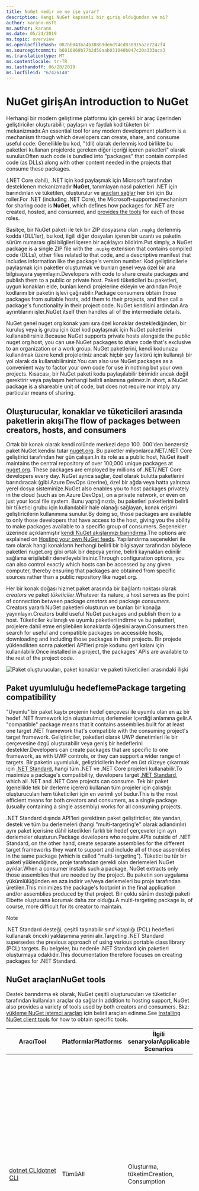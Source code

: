 ```yaml
---
title: NuGet nedir ve ne işe yarar?
description: Hangi NuGet kapsamlı bir giriş olduğundan ve mi?
author: karann-msft
ms.author: karann
ms.date: 05/24/2019
ms.topic: overview
ms.openlocfilehash: 087bb043ba4b388b9de6d94cd838915a2e7247f4
ms.sourcegitcommit: b6810860b77b2d50aab031040b047c20a333aca3
ms.translationtype: MT
ms.contentlocale: tr-TR
ms.lasthandoff: 06/28/2019
ms.locfileid: "67426140"
---
```

# <a name="an-introduction-to-nuget"></a><span data-ttu-id="6ce89-103">NuGet giriş</span><span class="sxs-lookup"><span data-stu-id="6ce89-103">An introduction to NuGet</span></span>

<span data-ttu-id="6ce89-104">Herhangi bir modern geliştirme platformu için gerekli bir araç üzerinden geliştiriciler oluşturabilir, paylaşın ve faydalı kod tüketen bir mekanizmadır.</span><span class="sxs-lookup"><span data-stu-id="6ce89-104">An essential tool for any modern development platform is a mechanism through which developers can create, share, and consume useful code.</span></span> <span data-ttu-id="6ce89-105">Genellikle bu kod, "(dll) olarak derlenmiş kod birlikte bu paketleri kullanan projelerde gereken diğer içeriği içeren paketleri" olarak sunulur.</span><span class="sxs-lookup"><span data-stu-id="6ce89-105">Often such code is bundled into "packages" that contain compiled code (as DLLs) along with other content needed in the projects that consume these packages.</span></span>

<span data-ttu-id="6ce89-106">(.NET Core dahil), .NET için kod paylaşmak için Microsoft tarafından desteklenen mekanizmadır **NuGet**, tanımlayan nasıl paketleri .NET için barındırılan ve tüketilen, oluşturulur ve [araçları sağlar](install-nuget-client-tools.md) her biri için Bu roller.</span><span class="sxs-lookup"><span data-stu-id="6ce89-106">For .NET (including .NET Core), the Microsoft-supported mechanism for sharing code is **NuGet**, which defines how packages for .NET are created, hosted, and consumed, and [provides the tools](install-nuget-client-tools.md) for each of those roles.</span></span>

<span data-ttu-id="6ce89-107">Basitçe, bir NuGet paketi ile tek bir ZIP dosyasına olan `.nupkg` derlenmiş kodda (DLL'ler), bu kod, ilgili diğer dosyaları içeren bir uzantı ve paketin sürüm numarası gibi bilgileri içeren bir açıklayıcı bildirim.</span><span class="sxs-lookup"><span data-stu-id="6ce89-107">Put simply, a NuGet package is a single ZIP file with the `.nupkg` extension that contains compiled code (DLLs), other files related to that code, and a descriptive manifest that includes information like the package's version number.</span></span> <span data-ttu-id="6ce89-108">Kod geliştiricilerle paylaşmak için paketler oluşturmak ve bunları genel veya özel bir ana bilgisayara yayımlayın.</span><span class="sxs-lookup"><span data-stu-id="6ce89-108">Developers with code to share create packages and publish them to a public or private host.</span></span> <span data-ttu-id="6ce89-109">Paketi tüketicileri bu paketleri, uygun konakları elde, bunları kendi projelerine ekleyin ve ardından Proje kodlarını bir paketin işlevi çağırabilir.</span><span class="sxs-lookup"><span data-stu-id="6ce89-109">Package consumers obtain those packages from suitable hosts, add them to their projects, and then call a package's functionality in their project code.</span></span> <span data-ttu-id="6ce89-110">NuGet kendisini ardından Ara ayrıntılarını işler.</span><span class="sxs-lookup"><span data-stu-id="6ce89-110">NuGet itself then handles all of the intermediate details.</span></span>

<span data-ttu-id="6ce89-111">NuGet genel nuget.org konak yanı sıra özel konaklar desteklediğinden, bir kuruluş veya iş grubu için özel kod paylaşmak için NuGet paketlerini kullanabilirsiniz.</span><span class="sxs-lookup"><span data-stu-id="6ce89-111">Because NuGet supports private hosts alongside the public nuget.org host, you can use NuGet packages to share code that's exclusive to an organization or a work group.</span></span> <span data-ttu-id="6ce89-112">NuGet paketlerini, kendi kodunuzu kullanılmak üzere kendi projeleriniz ancak hiçbir şey faktörü için kullanışlı bir yol olarak da kullanabilirsiniz.</span><span class="sxs-lookup"><span data-stu-id="6ce89-112">You can also use NuGet packages as a convenient way to factor your own code for use in nothing but your own projects.</span></span> <span data-ttu-id="6ce89-113">Kısacası, bir NuGet paketi kodu paylaşılabilir birimidir ancak değil gerektirir veya paylaşım herhangi belirli anlamına gelmez.</span><span class="sxs-lookup"><span data-stu-id="6ce89-113">In short, a NuGet package is a shareable unit of code, but does not require nor imply any particular means of sharing.</span></span>

## <a name="the-flow-of-packages-between-creators-hosts-and-consumers"></a><span data-ttu-id="6ce89-114">Oluşturucular, konaklar ve tüketicileri arasında paketlerin akışı</span><span class="sxs-lookup"><span data-stu-id="6ce89-114">The flow of packages between creators, hosts, and consumers</span></span>

<span data-ttu-id="6ce89-115">Ortak bir konak olarak kendi rolünde merkezi depo 100. 000'den benzersiz paket NuGet kendisi tutar [nuget.org](https://www.nuget.org). Bu paketler milyonlarca.NET/.NET Core geliştirici tarafından her gün çalışan.</span><span class="sxs-lookup"><span data-stu-id="6ce89-115">In its role as a public host, NuGet itself maintains the central repository of over 100,000 unique packages at [nuget.org](https://www.nuget.org). These packages are employed by millions of .NET/.NET Core developers every day.</span></span> <span data-ttu-id="6ce89-116">NuGet ayrıca sağlar, özel olarak bulutta paketlerini barındıracak (gibi Azure DevOps üzerine), özel bir ağda veya hatta yalnızca yerel dosya sisteminize.</span><span class="sxs-lookup"><span data-stu-id="6ce89-116">NuGet also enables you to host packages privately in the cloud (such as on Azure DevOps), on a private network, or even on just your local file system.</span></span> <span data-ttu-id="6ce89-117">Bunu yaptığınızda, bu paketleri paketlerini belirli bir tüketici grubu için kullanılabilir hale olanağı sağlayan, konak erişimi geliştiricilerin kullanımına sunulur.</span><span class="sxs-lookup"><span data-stu-id="6ce89-117">By doing so, those packages are available to only those developers that have access to the host, giving you the ability to make packages available to a specific group of consumers.</span></span> <span data-ttu-id="6ce89-118">Seçenekler üzerinde açıklanmıştır [kendi NuGet akışlarınızı barındırma](hosting-packages/overview.md).</span><span class="sxs-lookup"><span data-stu-id="6ce89-118">The options are explained on [Hosting your own NuGet feeds](hosting-packages/overview.md).</span></span> <span data-ttu-id="6ce89-119">Yapılandırma seçenekleri ile tam olarak hangi konakların herhangi belirli bir bilgisayar tarafından böylece paketleri nuget.org gibi ortak bir depoya yerine, belirli kaynakları edinilir sağlama erişilebilir denetleyebilirsiniz.</span><span class="sxs-lookup"><span data-stu-id="6ce89-119">Through configuration options, you can also control exactly which hosts can be accessed by any given computer, thereby ensuring that packages are obtained from specific sources rather than a public repository like nuget.org.</span></span>

<span data-ttu-id="6ce89-120">Her bir konak doğası hizmet paket arasında bir bağlantı noktası olarak *creators* ve paket *tüketiciler*.</span><span class="sxs-lookup"><span data-stu-id="6ce89-120">Whatever its nature, a host serves as the point of connection between package *creators* and package *consumers*.</span></span> <span data-ttu-id="6ce89-121">Creators yararlı NuGet paketleri oluşturun ve bunları bir konağa yayımlayın.</span><span class="sxs-lookup"><span data-stu-id="6ce89-121">Creators build useful NuGet packages and publish them to a host.</span></span> <span data-ttu-id="6ce89-122">Tüketiciler kullanışlı ve uyumlu paketleri indirme ve bu paketleri, projelere dahil etme erişilebilen konaklarda öğesini arayın.</span><span class="sxs-lookup"><span data-stu-id="6ce89-122">Consumers then search for useful and compatible packages on accessible hosts, downloading and including those packages in their projects.</span></span> <span data-ttu-id="6ce89-123">Bir projede yüklendikten sonra paketleri API'leri proje kodunu geri kalanı için kullanılabilir.</span><span class="sxs-lookup"><span data-stu-id="6ce89-123">Once installed in a project, the packages' APIs are available to the rest of the project code.</span></span>

![Paket oluşturucuları, paket konaklar ve paketi tüketicileri arasındaki ilişki](media/nuget-roles.png)

## <a name="package-targeting-compatibility"></a><span data-ttu-id="6ce89-125">Paket uyumluluğu hedefleme</span><span class="sxs-lookup"><span data-stu-id="6ce89-125">Package targeting compatibility</span></span>

<span data-ttu-id="6ce89-126">"Uyumlu" bir paket kaybı projenin hedef çerçevesi ile uyumlu olan en az bir hedef .NET framework için oluşturulmuş derlemeler içerdiği anlamına gelir.</span><span class="sxs-lookup"><span data-stu-id="6ce89-126">A "compatible" package means that it contains assemblies built for at least one target .NET framework that's compatible with the consuming project's target framework.</span></span> <span data-ttu-id="6ce89-127">Geliştiriciler, paketleri olarak UWP denetimleri ile bir çerçevesine özgü oluşturabilir veya geniş bir hedeflerini destekler.</span><span class="sxs-lookup"><span data-stu-id="6ce89-127">Developers can create packages that are specific to one framework, as with UWP controls, or they can support a wider range of targets.</span></span> <span data-ttu-id="6ce89-128">Bir paketin uyumluluk, geliştiricilerin hedef en üst düzeye çıkarmak için [.NET Standard](/dotnet/standard/net-standard), hangi tüm .NET ve .NET Core projeleri kullanabilir.</span><span class="sxs-lookup"><span data-stu-id="6ce89-128">To maximize a package's compatibility, developers target [.NET Standard](/dotnet/standard/net-standard), which all .NET and .NET Core projects can consume.</span></span> <span data-ttu-id="6ce89-129">Tek bir paket (genellikle tek bir derleme içeren) kullanan tüm projeler için çalıştığı oluşturucuları hem tüketicileri için en verimli yol budur.</span><span class="sxs-lookup"><span data-stu-id="6ce89-129">This is the most efficient means for both creators and consumers, as a single package (usually containing a single assembly) works for all consuming projects.</span></span>

<span data-ttu-id="6ce89-130">.NET Standard dışında API'leri gerektiren paket geliştiriciler, öte yandan, destek ve tüm bu derlemeleri (hangi "multi-targeting'e" olarak adlandırılır) aynı paket içerisine dâhil istedikleri farklı bir hedef çerçeveler için ayrı derlemeler oluşturun.</span><span class="sxs-lookup"><span data-stu-id="6ce89-130">Package developers who require APIs outside of .NET Standard, on the other hand, create separate assemblies for the different target frameworks they want to support and include all of those assemblies in the same package (which is called "multi-targeting").</span></span> <span data-ttu-id="6ce89-131">Tüketici bu tür bir paketi yüklendiğinde, proje tarafından gerekli olan derlemeleri NuGet ayıklar.</span><span class="sxs-lookup"><span data-stu-id="6ce89-131">When a consumer installs such a package, NuGet extracts only those assemblies that are needed by the project.</span></span> <span data-ttu-id="6ce89-132">Bu paketin son uygulama yükümlülüğünden en aza indirir ve/veya derlemeleri bu proje tarafından üretilen.</span><span class="sxs-lookup"><span data-stu-id="6ce89-132">This minimizes the package's footprint in the final application and/or assemblies produced by that project.</span></span> <span data-ttu-id="6ce89-133">Bir çoklu sürüm desteği paketi Elbette oluşturana korumak daha zor olduğu.</span><span class="sxs-lookup"><span data-stu-id="6ce89-133">A multi-targeting package is, of course, more difficult for its creator to maintain.</span></span>

> [!Note]
> <span data-ttu-id="6ce89-134">.NET Standard desteği, çeşitli taşınabilir sınıf kitaplığı (PCL) hedefleri kullanarak önceki yaklaşımına yerini alır.</span><span class="sxs-lookup"><span data-stu-id="6ce89-134">Targeting .NET Standard supersedes the previous approach of using various portable class library (PCL) targets.</span></span> <span data-ttu-id="6ce89-135">Bu belgeler, bu nedenle .NET Standard için paketleri oluşturmaya odaklıdır.</span><span class="sxs-lookup"><span data-stu-id="6ce89-135">This documentation therefore focuses on creating packages for .NET Standard.</span></span>

## <a name="nuget-tools"></a><span data-ttu-id="6ce89-136">NuGet araçları</span><span class="sxs-lookup"><span data-stu-id="6ce89-136">NuGet tools</span></span>

<span data-ttu-id="6ce89-137">Destek barındırma ek olarak, NuGet çeşitli oluşturucuları ve tüketiciler tarafından kullanılan araçlar da sağlar.</span><span class="sxs-lookup"><span data-stu-id="6ce89-137">In addition to hosting support, NuGet also provides a variety of tools used by both creators and consumers.</span></span> <span data-ttu-id="6ce89-138">Bkz: [yükleme NuGet istemci araçları](install-nuget-client-tools.md) için belirli araçları edinme.</span><span class="sxs-lookup"><span data-stu-id="6ce89-138">See [Installing NuGet client tools](install-nuget-client-tools.md) for how to obtain specific tools.</span></span>

| <span data-ttu-id="6ce89-139">Aracı</span><span class="sxs-lookup"><span data-stu-id="6ce89-139">Tool</span></span> | <span data-ttu-id="6ce89-140">Platformlar</span><span class="sxs-lookup"><span data-stu-id="6ce89-140">Platforms</span></span> | <span data-ttu-id="6ce89-141">İlgili senaryolar</span><span class="sxs-lookup"><span data-stu-id="6ce89-141">Applicable Scenarios</span></span> | <span data-ttu-id="6ce89-142">Açıklama</span><span class="sxs-lookup"><span data-stu-id="6ce89-142">Description</span></span> |
| --- | --- | --- | --- |
| [<span data-ttu-id="6ce89-143">dotnet CLI</span><span class="sxs-lookup"><span data-stu-id="6ce89-143">dotnet CLI</span></span>](consume-packages/install-use-packages-dotnet-cli.md) | <span data-ttu-id="6ce89-144">Tümü</span><span class="sxs-lookup"><span data-stu-id="6ce89-144">All</span></span> | <span data-ttu-id="6ce89-145">Oluşturma, tüketim</span><span class="sxs-lookup"><span data-stu-id="6ce89-145">Creation, Consumption</span></span> | <span data-ttu-id="6ce89-146">CLI araç ve SDK stili için .NET Core ve .NET standart kitaplıkları, .NET Framework'ü hedefleyen projeleri (bkz [SDK özniteliği](/dotnet/core/tools/csproj#additions)).</span><span class="sxs-lookup"><span data-stu-id="6ce89-146">CLI tool for .NET Core and .NET Standard libraries, and for SDK-style projects that target .NET Framework (see [SDK attribute](/dotnet/core/tools/csproj#additions)).</span></span> <span data-ttu-id="6ce89-147">Belirli NuGet CLI, .NET Core araç zincirinizi içinde doğrudan özellikleri sağlar.</span><span class="sxs-lookup"><span data-stu-id="6ce89-147">Provides certain NuGet CLI capabilities directly within the .NET Core tool chain.</span></span> <span data-ttu-id="6ce89-148">NuGet CLI olduğu gibi dotnet CLI Visual Studio projeleri ile etkileşime girmez.</span><span class="sxs-lookup"><span data-stu-id="6ce89-148">As with the NuGet CLI, the dotnet CLI does not interact with Visual Studio projects.</span></span> |
| [<span data-ttu-id="6ce89-149">nuget.exe CLI</span><span class="sxs-lookup"><span data-stu-id="6ce89-149">nuget.exe CLI</span></span>](consume-packages/install-use-packages-nuget-cli.md) | <span data-ttu-id="6ce89-150">Tümü</span><span class="sxs-lookup"><span data-stu-id="6ce89-150">All</span></span> | <span data-ttu-id="6ce89-151">Oluşturma, tüketim</span><span class="sxs-lookup"><span data-stu-id="6ce89-151">Creation, Consumption</span></span> | <span data-ttu-id="6ce89-152">.NET Framework kitaplıkları ve .NET standart kitaplıkları hedef SDK stili projeleri için CLI aracı.</span><span class="sxs-lookup"><span data-stu-id="6ce89-152">CLI tool for .NET Framework libraries and non-SDK-style projects that target .NET Standard libraries.</span></span> <span data-ttu-id="6ce89-153">Özellikle bazı Tüketiciler, yalnızca uygulama paketini creators uygulama bazı komutlarla tüm NuGet yetenekleri sağlar ve diğerleri hem de uygulama.</span><span class="sxs-lookup"><span data-stu-id="6ce89-153">Provides all NuGet capabilities, with some commands applying specifically to package creators, some applying only to consumers, and others applying to both.</span></span> <span data-ttu-id="6ce89-154">Oluşturucuları kullanma gibi paket `nuget pack` çeşitli derlemeler ve ilişkili dosyaları bir paket oluşturun, tüketicilerin kullanım paket için komutu `nuget install` kullanan bir proje klasörü ve herkesin paketlerini içerecek şekilde `nuget config` NuGet yapılandırmayı ayarlamak için değişkenler.</span><span class="sxs-lookup"><span data-stu-id="6ce89-154">For example, package creators use the `nuget pack` command to create a package from various assemblies and related files, package consumers use `nuget install` to include packages in a project folder, and everyone uses `nuget config` to set NuGet configuration variables.</span></span> <span data-ttu-id="6ce89-155">Bir platformdan aracı olarak NuGet CLI'yı Visual Studio projeleri ile etkileşime girmez.</span><span class="sxs-lookup"><span data-stu-id="6ce89-155">As a platform-agnostic tool, the NuGet CLI does not interact with Visual Studio projects.</span></span> |
| [<span data-ttu-id="6ce89-156">Paket Yöneticisi Konsolu</span><span class="sxs-lookup"><span data-stu-id="6ce89-156">Package Manager Console</span></span>](tools/package-manager-console.md) | <span data-ttu-id="6ce89-157">Windows üzerinde Visual Studio</span><span class="sxs-lookup"><span data-stu-id="6ce89-157">Visual Studio on Windows</span></span> | <span data-ttu-id="6ce89-158">Tüketim</span><span class="sxs-lookup"><span data-stu-id="6ce89-158">Consumption</span></span> | <span data-ttu-id="6ce89-159">Sağlar [PowerShell komutlarını](tools/Powershell-Reference.md) yükleme ve Visual Studio projelerinde paketleri yönetme.</span><span class="sxs-lookup"><span data-stu-id="6ce89-159">Provides [PowerShell commands](tools/Powershell-Reference.md) for installing and managing packages in Visual Studio projects.</span></span> |
| [<span data-ttu-id="6ce89-160">Paket Yöneticisi UI</span><span class="sxs-lookup"><span data-stu-id="6ce89-160">Package Manager UI</span></span>](tools/package-manager-ui.md) | <span data-ttu-id="6ce89-161">Windows üzerinde Visual Studio</span><span class="sxs-lookup"><span data-stu-id="6ce89-161">Visual Studio on Windows</span></span> | <span data-ttu-id="6ce89-162">Tüketim</span><span class="sxs-lookup"><span data-stu-id="6ce89-162">Consumption</span></span> | <span data-ttu-id="6ce89-163">Yükleme ve Visual Studio projelerinde paketler yönetmeye yönelik kullanımı kolay bir kullanıcı Arabirimi sağlar.</span><span class="sxs-lookup"><span data-stu-id="6ce89-163">Provides an easy-to-use UI for installing and managing packages in Visual Studio projects.</span></span> |
| [<span data-ttu-id="6ce89-164">NuGet UI'ı yönetme</span><span class="sxs-lookup"><span data-stu-id="6ce89-164">Manage NuGet UI</span></span>](/visualstudio/mac/nuget-walkthrough) | <span data-ttu-id="6ce89-165">Mac için Visual Studio</span><span class="sxs-lookup"><span data-stu-id="6ce89-165">Visual Studio for Mac</span></span> | <span data-ttu-id="6ce89-166">Tüketim</span><span class="sxs-lookup"><span data-stu-id="6ce89-166">Consumption</span></span> | <span data-ttu-id="6ce89-167">Yükleme ve Mac proje Visual Studio'da paketlerini yönetmek için kullanımı kolay bir kullanıcı Arabirimi sağlar.</span><span class="sxs-lookup"><span data-stu-id="6ce89-167">Provide an easy-to-use UI for installing and managing packages in Visual Studio for Mac projects.</span></span> |
| [<span data-ttu-id="6ce89-168">MSBuild</span><span class="sxs-lookup"><span data-stu-id="6ce89-168">MSBuild</span></span>](reference/msbuild-targets.md) | <span data-ttu-id="6ce89-169">Windows</span><span class="sxs-lookup"><span data-stu-id="6ce89-169">Windows</span></span> | <span data-ttu-id="6ce89-170">Oluşturma, tüketim</span><span class="sxs-lookup"><span data-stu-id="6ce89-170">Creation, Consumption</span></span> | <span data-ttu-id="6ce89-171">MSBuild araç zinciri üzerinden doğrudan projesinde kullanılan paketleri geri yükle ve paketleri oluşturma olanağı sağlar.</span><span class="sxs-lookup"><span data-stu-id="6ce89-171">Provides the ability to create packages and restore packages used in a project directly through the MSBuild tool chain.</span></span> |

<span data-ttu-id="6ce89-172">Gördüğünüz gibi birlikte çalıştığınız NuGet araçları, oluşturma, kullanma veya paketler ve üzerinde çalıştığınız platforma yayımlama üzerinde büyük ölçüde bağlıdır.</span><span class="sxs-lookup"><span data-stu-id="6ce89-172">As you can see, the NuGet tools you work with depend greatly on whether you're creating, consuming, or publishing packages, and the platform on which you're working.</span></span> <span data-ttu-id="6ce89-173">Diğer NuGet paketlerinde var olan işlevselliği üzerine oluşturdukça paket creators genellikle ayrıca tüketicileri olur.</span><span class="sxs-lookup"><span data-stu-id="6ce89-173">Package creators are typically also consumers, as they build on top of functionality that exists in other NuGet packages.</span></span> <span data-ttu-id="6ce89-174">Ve bu paketleri, sırayla hala bazılarında bağlı olabilir.</span><span class="sxs-lookup"><span data-stu-id="6ce89-174">And those packages, of course, may in turn depend on still others.</span></span>

<span data-ttu-id="6ce89-175">Daha fazla bilgi için başlayan [paket oluşturma iş akışı](create-packages/Overview-and-Workflow.md) ve [paket tüketim iş akışı](consume-packages/Overview-and-Workflow.md) makaleler.</span><span class="sxs-lookup"><span data-stu-id="6ce89-175">For more information, start with the [Package creation workflow](create-packages/Overview-and-Workflow.md) and [Package consumption workflow](consume-packages/Overview-and-Workflow.md) articles.</span></span>

## <a name="managing-dependencies"></a><span data-ttu-id="6ce89-176">Bağımlılık Yönetimi</span><span class="sxs-lookup"><span data-stu-id="6ce89-176">Managing dependencies</span></span>

<span data-ttu-id="6ce89-177">Başkalarının çalışmalarını kolayca oluşturma imkanı bir paket yönetim sistemi en güçlü özelliklerinden biridir.</span><span class="sxs-lookup"><span data-stu-id="6ce89-177">The ability to easily build on the work of others is one of most powerful features of a package management system.</span></span> <span data-ttu-id="6ce89-178">Buna göre NuGet yaptığı çoğunu, bağımlılık ağacı ya da bir proje adına "Grafik" yönetiyor.</span><span class="sxs-lookup"><span data-stu-id="6ce89-178">Accordingly, much of what NuGet does is managing that dependency tree or "graph" on behalf of a project.</span></span> <span data-ttu-id="6ce89-179">Kısaca, size yalnızca kendiniz doğrudan bir projede kullanıyorsanız bu paketleri ile ilgili.</span><span class="sxs-lookup"><span data-stu-id="6ce89-179">Simply said, you need only concern yourself with those packages that you're directly using in a project.</span></span> <span data-ttu-id="6ce89-180">Bu paketleri birini (bu sırayla hala diğerleri kullanabilir) diğer paketleri kullanma, NuGet bu tüm alt düzey bağımlılıklarını üstlenir.</span><span class="sxs-lookup"><span data-stu-id="6ce89-180">If any of those packages themselves consume other packages (which can, in turn, consume still others), NuGet takes care of all those down-level dependencies.</span></span>

<span data-ttu-id="6ce89-181">Aşağıdaki görüntüde, sırayla birkaç diğer bağlı beş paketleri bağımlı bir proje gösterilmektedir.</span><span class="sxs-lookup"><span data-stu-id="6ce89-181">The following image shows a project that depends on five packages, which in turn depend on a number of others.</span></span>

![Bir .NET projesi için bir örnek NuGet bağımlılık grafiği](media/dependency-graph.png)

<span data-ttu-id="6ce89-183">Bazı paketler, birden çok kez bağımlılık grafiğinde görüntülendiğine dikkat edin.</span><span class="sxs-lookup"><span data-stu-id="6ce89-183">Notice that some packages appear multiple times in the dependency graph.</span></span> <span data-ttu-id="6ce89-184">Örneğin, üç farklı tüketicilerinin Paket B vardır ve her tüketici, paketin (gösterilmemiştir) için farklı bir sürüm de belirtebilir.</span><span class="sxs-lookup"><span data-stu-id="6ce89-184">For example, there are three different consumers of package B, and each consumer might also specify a different version for that package (not shown).</span></span> <span data-ttu-id="6ce89-185">Bu, özellikle yaygın olarak kullanılan paketler için ortak bir yinelenme zamanıdır.</span><span class="sxs-lookup"><span data-stu-id="6ce89-185">This is a common occurrence, especially for widely-used packages.</span></span> <span data-ttu-id="6ce89-186">NuGet Paket B hangi sürümünün tüm tüketicilere tam olarak karşılayan belirlemek için tüm zorlu işler Neyse yapar.</span><span class="sxs-lookup"><span data-stu-id="6ce89-186">NuGet fortunately does all the hard work to determine exactly which version of package B satisfies all consumers.</span></span> <span data-ttu-id="6ce89-187">NuGet sonra nasıl olursa olsun tüm diğer paketleri, aynı ayrıntılı bağımlılık grafiği yapar.</span><span class="sxs-lookup"><span data-stu-id="6ce89-187">NuGet then does the same for all other packages, no matter how deep the dependency graph.</span></span>

<span data-ttu-id="6ce89-188">NuGet bu hizmetin performansını daha fazla ayrıntı için bkz: [bağımlılık çözümlemesi](consume-packages/dependency-resolution.md).</span><span class="sxs-lookup"><span data-stu-id="6ce89-188">For more details on how NuGet performs this service, see [Dependency resolution](consume-packages/dependency-resolution.md).</span></span>

## <a name="tracking-references-and-restoring-packages"></a><span data-ttu-id="6ce89-189">İzleme başvurularını ve paketler geri yükleniyor</span><span class="sxs-lookup"><span data-stu-id="6ce89-189">Tracking references and restoring packages</span></span>

<span data-ttu-id="6ce89-190">Projeler kaynak denetimi depolarından Geliştirici bilgisayarlar arasında kolayca taşıyabilirsiniz için yapı sunucusu ve diğerleri, NuGet paketlerini doğrudan bir projeye bağlı ikili derlemeleri tutmak oldukça zordur.</span><span class="sxs-lookup"><span data-stu-id="6ce89-190">Because projects can easily move between developer computers, source control repositories, build servers, and so forth, it's highly impractical to keep the binary assemblies of NuGet packages directly bound to a project.</span></span> <span data-ttu-id="6ce89-191">Bunun yapılması gereksiz yere bloated projeyi her kopyasını (ve böylece kaynak denetim depolarından alanı boşa).</span><span class="sxs-lookup"><span data-stu-id="6ce89-191">Doing so would make each copy of the project unnecessarily bloated (and thereby waste space in source control repositories).</span></span> <span data-ttu-id="6ce89-192">Bu ayrıca, güncelleştirmeleri, tüm projenin kopyalarını uygulanacak yaptığınız gibi yeni sürümlere paketi ikili dosyaları güncelleştirmek oldukça zor hale getirir.</span><span class="sxs-lookup"><span data-stu-id="6ce89-192">It would also make it very difficult to update package binaries to newer versions as updates would have to be applied across all copies of the project.</span></span>

<span data-ttu-id="6ce89-193">NuGet, bunun yerine bir proje, üst düzey ve alt düzey bağımlılıklar dahil olmak üzere bağımlı olduğu paketleri basit başvuru listesini tutar.</span><span class="sxs-lookup"><span data-stu-id="6ce89-193">NuGet instead maintains a simple reference list of the packages upon which a project depends, including both top-level and down-level dependencies.</span></span> <span data-ttu-id="6ce89-194">Bir projeye bazı konaktan bir paketi yüklediğinizde, diğer bir deyişle, NuGet paket tanımlayıcısı ve sürüm numarasını başvuru listesinde kaydeder.</span><span class="sxs-lookup"><span data-stu-id="6ce89-194">That is, whenever you install a package from some host into a project, NuGet records the package identifier and version number in the reference list.</span></span> <span data-ttu-id="6ce89-195">(Bir paket kaldırılıyor, listeden kaldırır.) NuGet üzerinde açıklandığı istek, başvurulan tüm paketlerini geri yüklemek için bir yol ardından sağlar [paket geri yükleme](consume-packages/package-restore.md).</span><span class="sxs-lookup"><span data-stu-id="6ce89-195">(Uninstalling a package, of course, removes it from the list.) NuGet then provides a means to restore all referenced packages upon request, as described on [Package restore](consume-packages/package-restore.md).</span></span>

![NuGet başvuru listesini paket yüklemesinde oluşturulur ve başka bir yerde paketlerini geri yüklemek için kullanılabilir](media/nuget-restore.png)

<span data-ttu-id="6ce89-197">Yalnızca başvuru listesi ile NuGet daha sonra yeniden&mdash;diğer bir deyişle, *geri*&mdash;tüm genel ve/veya özel konakları daha sonra dilediğiniz zaman bu paketleri.</span><span class="sxs-lookup"><span data-stu-id="6ce89-197">With only the reference list, NuGet can then reinstall&mdash;that is, *restore*&mdash;all of those packages from public and/or private hosts at any later time.</span></span> <span data-ttu-id="6ce89-198">Bir proje kaynak denetimi veya başka bir şekilde paylaşımı geliştirme yaptığınızda, yalnızca başvuru listesi dahil ve hariç herhangi bir paketi ikili (bkz [paketleri ve kaynak denetimi](consume-packages/packages-and-source-control.md).)</span><span class="sxs-lookup"><span data-stu-id="6ce89-198">When committing a project to source control, or sharing it in some other way, you include only the reference list and exclude any package binaries (see [Packages and source control](consume-packages/packages-and-source-control.md).)</span></span>

<span data-ttu-id="6ce89-199">Bir yapı sunucusunda bir otomatik dağıtım sisteminin bir parçası olarak projenin bir kopyasını almak gibi bir proje alan bilgisayar yalnızca ihtiyaç duyulan her bağımlılıkları geri yüklemek için NuGet ister.</span><span class="sxs-lookup"><span data-stu-id="6ce89-199">The computer that receives a project, such as a build server obtaining a copy of the project as part of an automated deployment system, simply asks NuGet to restore dependencies whenever they're needed.</span></span> <span data-ttu-id="6ce89-200">Azure DevOps tam bu amaç için "NuGet geri yükleme" adımları sağlayan sistemler oluşturabilir.</span><span class="sxs-lookup"><span data-stu-id="6ce89-200">Build systems like Azure DevOps provide "NuGet restore" steps for this exact purpose.</span></span> <span data-ttu-id="6ce89-201">Benzer şekilde, ne zaman geliştiriciler elde bir projenin bir kopyasını (gibi bir depoyu kopyalarken), bunlar gibi komutunu çağırabilirsiniz `nuget restore` (NuGet CLI) `dotnet restore` (dotnet CLI) veya `Install-Package` tüm gerekli paketlerini almak için (Paket Yöneticisi Konsolu).</span><span class="sxs-lookup"><span data-stu-id="6ce89-201">Similarly, when developers obtain a copy of a project (as when cloning a repository), they can invoke command like `nuget restore` (NuGet CLI), `dotnet restore` (dotnet CLI), or `Install-Package` (Package Manager Console) to obtain all the necessary packages.</span></span> <span data-ttu-id="6ce89-202">Visual Studio, kendi bölümü için bir proje derlenirken paketleri otomatik olarak yükler (Otomatik geri yükleme etkin, üzerinde açıklandığı olması koşuluyla [paket geri yükleme](consume-packages/package-restore.md)).</span><span class="sxs-lookup"><span data-stu-id="6ce89-202">Visual Studio, for its part, automatically restores packages when building a project (provided that automatic restore is enabled, as described on [Package restore](consume-packages/package-restore.md)).</span></span>

<span data-ttu-id="6ce89-203">NET bir şekilde, daha sonra NuGet'ın birincil role geliştiriciler endişe nerede projenizin adına bu başvuru listesini koruma ve sağlayarak bu başvurulan bir paket verimli bir şekilde geri yükleme (ve güncelleştirmek için) anlamına gelir.</span><span class="sxs-lookup"><span data-stu-id="6ce89-203">Clearly, then, NuGet's primary role where developers are concerned is maintaining that reference list on behalf of your project and providing the means to efficiently restore (and update) those referenced packages.</span></span> <span data-ttu-id="6ce89-204">Bu liste, iki birinde tutulur *paket Yönetimi biçimleri*adlı gibi:</span><span class="sxs-lookup"><span data-stu-id="6ce89-204">This list is maintained in one of two *package management formats*, as they're called:</span></span>

- <span data-ttu-id="6ce89-205">[PackageReference](consume-packages/package-references-in-project-files.md) (veya "paket başvuruları proje dosyalarındaki") | *(NuGet 4.0 +)* ayrı bir dosya gerektiği şekilde doğrudan proje dosyası içinde bir projenin üst düzey bağımlılıkların bir listesini tutar.</span><span class="sxs-lookup"><span data-stu-id="6ce89-205">[PackageReference](consume-packages/package-references-in-project-files.md) (or "package references in project files") | *(NuGet 4.0+)* Maintains a list of a project's top-level dependencies directly within the project file, so no separate file is needed.</span></span> <span data-ttu-id="6ce89-206">İlişkili bir dosya `obj/project.assets.json`, genel bir bağımlılık grafiği yanı sıra tüm alt düzey bağımlılıkları kullanan bir proje paketlerini yönetmek için dinamik olarak oluşturulur.</span><span class="sxs-lookup"><span data-stu-id="6ce89-206">An associated file, `obj/project.assets.json`, is dynamically generated to manage the overall dependency graph of the packages that a project uses along with all down-level dependencies.</span></span> <span data-ttu-id="6ce89-207">PackageReference her zaman .NET Core projeleri tarafından kullanılır.</span><span class="sxs-lookup"><span data-stu-id="6ce89-207">PackageReference is always used by .NET Core projects.</span></span>

- <span data-ttu-id="6ce89-208">[`packages.config`](reference/packages-config.md): *(NuGet 1.0 +)*  Projedeki diğer bağımlılıklar dahil olmak üzere tüm bağımlılıkları düz bir listesini tutar bir XML dosyası yüklü paketler.</span><span class="sxs-lookup"><span data-stu-id="6ce89-208">[`packages.config`](reference/packages-config.md): *(NuGet 1.0+)* An XML file that maintains a flat list of all dependencies in the project, including the dependencies of other installed packages.</span></span> <span data-ttu-id="6ce89-209">Yüklü veya geri yüklenen paketler depolanır bir `packages` klasör.</span><span class="sxs-lookup"><span data-stu-id="6ce89-209">Installed or restored packages are stored in a `packages` folder.</span></span>

<span data-ttu-id="6ce89-210">Herhangi bir proje içinde hangi paket Yönetimi biçimi işe proje türü ve sürümünü NuGet (ve/veya Visual Studio) bağlıdır.</span><span class="sxs-lookup"><span data-stu-id="6ce89-210">Which package management format is employed in any given project depends on the project type, and the available version of NuGet (and/or Visual Studio).</span></span> <span data-ttu-id="6ce89-211">Hangi biçimde kullanılan denetlemek için yalnızca Ara `packages.config` ilk paketinizi yükledikten sonra proje kökündeki.</span><span class="sxs-lookup"><span data-stu-id="6ce89-211">To check what format is being used, simply look for `packages.config` in the project root after installing your first package.</span></span> <span data-ttu-id="6ce89-212">Bu dosya yoksa, doğrudan proje dosyasında konum bir \<PackageReference\> öğesi.</span><span class="sxs-lookup"><span data-stu-id="6ce89-212">If you don't have that file, look in the project file directly for a \<PackageReference\> element.</span></span>

<span data-ttu-id="6ce89-213">Bir seçenek varsa PackageReference kullanmanızı öneririz.</span><span class="sxs-lookup"><span data-stu-id="6ce89-213">When you have a choice, we recommend using PackageReference.</span></span> <span data-ttu-id="6ce89-214">`packages.config` eski amacıyla korunur ve artık etkin geliştirilme aşamasındadır.</span><span class="sxs-lookup"><span data-stu-id="6ce89-214">`packages.config` is maintained for legacy purposes and is no longer under active development.</span></span>

> [!Tip]
> <span data-ttu-id="6ce89-215">Çeşitli `nuget.exe` gibi CLI komutları `nuget install`, otomatik olarak paket başvurusu listesine eklemeyin.</span><span class="sxs-lookup"><span data-stu-id="6ce89-215">Various `nuget.exe` CLI commands, like `nuget install`, do not automatically add the package to the reference list.</span></span> <span data-ttu-id="6ce89-216">Listeden bir paket ve Visual Studio Paket Yöneticisi ile (kullanıcı Arabirimi veya konsol) ile yüklerken güncelleştirilir `dotnet.exe` CLI.</span><span class="sxs-lookup"><span data-stu-id="6ce89-216">The list is updated when installing a package with the Visual Studio Package Manager (UI or Console), and with `dotnet.exe` CLI.</span></span>

## <a name="what-else-does-nuget-do"></a><span data-ttu-id="6ce89-217">Başka NuGet ne yapar?</span><span class="sxs-lookup"><span data-stu-id="6ce89-217">What else does NuGet do?</span></span>

<span data-ttu-id="6ce89-218">Şu ana kadar NuGet aşağıdaki özelliklerini öğrendiniz:</span><span class="sxs-lookup"><span data-stu-id="6ce89-218">So far you've learned the following characteristics of NuGet:</span></span>

- <span data-ttu-id="6ce89-219">NuGet, Destek Merkezi nuget.org deposuyla özel barındırma için sağlar.</span><span class="sxs-lookup"><span data-stu-id="6ce89-219">NuGet provides the central nuget.org repository with support for private hosting.</span></span>
- <span data-ttu-id="6ce89-220">NuGet araçları geliştiricilerin oluşturmak, yayımlamak ve paketleri kullanma için gereken sağlar.</span><span class="sxs-lookup"><span data-stu-id="6ce89-220">NuGet provides the tools developers need for creating, publishing, and consuming packages.</span></span>
- <span data-ttu-id="6ce89-221">En önemlisi, NuGet paketlerini geri yükleyin ve bu paketleri, listeden güncelleştirmek için bir proje ve özelliği kullanılan başvuru listesini tutar.</span><span class="sxs-lookup"><span data-stu-id="6ce89-221">Most importantly, NuGet maintains a reference list of packages used in a project and the ability to restore and update those packages from that list.</span></span>

<span data-ttu-id="6ce89-222">Bu işlemlerin verimli bir şekilde çalışmasını sağlamak için NuGet Sahne Arkası bazı iyileştirmeler yapar.</span><span class="sxs-lookup"><span data-stu-id="6ce89-222">To make these processes work efficiently, NuGet does some behind-the-scenes optimizations.</span></span> <span data-ttu-id="6ce89-223">En önemlisi, NuGet paket önbelleğini ve genel paketleri klasör kısayol yükleme ve yeniden yönetir.</span><span class="sxs-lookup"><span data-stu-id="6ce89-223">Most notably, NuGet manages a package cache and a global packages folder to shortcut installation and reinstallation.</span></span> <span data-ttu-id="6ce89-224">Makinede zaten yüklü bir paket indirme önbelleği önler.</span><span class="sxs-lookup"><span data-stu-id="6ce89-224">The cache avoids downloading a package that's already been installed on the machine.</span></span> <span data-ttu-id="6ce89-225">Genel packages klasörünü, böylece bilgisayarda NuGet'ın bütün kapladığı alanı azaltmak aynı yüklü paket paylaşımı birden çok proje sağlar.</span><span class="sxs-lookup"><span data-stu-id="6ce89-225">The global packages folder allows multiple projects to share the same installed package, thereby reducing NuGet's overall footprint on the computer.</span></span> <span data-ttu-id="6ce89-226">Çok sayıda paketleri, sık geri yüklerken önbellek ve genel paketleri klasör ayrıca gibi bir yapı sunucusunda çok yararlı olur.</span><span class="sxs-lookup"><span data-stu-id="6ce89-226">The cache and global packages folder are also very helpful when you're frequently restoring a larger number of packages, as on a build server.</span></span> <span data-ttu-id="6ce89-227">Bu mekanizmaları hakkında daha fazla bilgi için bkz. [genel paketleri ve önbellek klasörlerini yönetme](consume-packages/managing-the-global-packages-and-cache-folders.md).</span><span class="sxs-lookup"><span data-stu-id="6ce89-227">For more details on these mechanisms, see [Managing the global packages and cache folders](consume-packages/managing-the-global-packages-and-cache-folders.md).</span></span>

<span data-ttu-id="6ce89-228">Tek bir proje içinde NuGet tekrar birden fazla aynı paketin farklı sürümlerine başvuruları çözümleniyor içeren genel bir bağımlılık grafiği yönetir.</span><span class="sxs-lookup"><span data-stu-id="6ce89-228">Within an individual project, NuGet manages the overall dependency graph, which again includes resolving multiple references to different versions of the same package.</span></span> <span data-ttu-id="6ce89-229">Bir proje bir bağımlılık kendileri aynı bağımlılıkları olan bir veya daha fazla paketleri alır oldukça yaygındır.</span><span class="sxs-lookup"><span data-stu-id="6ce89-229">It's quite common that a project takes a dependency on one or more packages that themselves have the same dependencies.</span></span> <span data-ttu-id="6ce89-230">Tarafından birçok diğer paketleri bazı faydalı yardımcı programı paketleri nuget.org üzerinde çalışan.</span><span class="sxs-lookup"><span data-stu-id="6ce89-230">Some of the most useful utility packages on nuget.org are employed by many other packages.</span></span> <span data-ttu-id="6ce89-231">Tüm bağımlılık grafiğinde, daha sonra kolayca on farklı aynı paketin farklı sürümlerine başvuruları olabilir.</span><span class="sxs-lookup"><span data-stu-id="6ce89-231">In the entire dependency graph, then, you could easily have ten different references to different versions of the same package.</span></span> <span data-ttu-id="6ce89-232">Bu paket birden çok sürümünü uygulamasına getirmekten kaçının için NuGet tek hangi sürümünün tüm tüketicileri tarafından kullanılan çıkış sıralar.</span><span class="sxs-lookup"><span data-stu-id="6ce89-232">To avoid bringing multiple versions of that package into the application itself, NuGet sorts out which single version can be used by all consumers.</span></span> <span data-ttu-id="6ce89-233">(Daha fazla bilgi için [bağımlılık çözümlemesi](consume-packages/dependency-resolution.md).)</span><span class="sxs-lookup"><span data-stu-id="6ce89-233">(For more information, see [Dependency Resolution](consume-packages/dependency-resolution.md).)</span></span>

<span data-ttu-id="6ce89-234">Bundan sonraki miktarlar NuGet paketleri nasıl yapılandırılmıştır için ilgili özellikleri tutar (dahil olmak üzere [yerelleştirme](create-packages/creating-localized-packages.md) ve [hata ayıklama sembolleri](create-packages/symbol-packages.md)) ve nasıl başvurulan (dahil olmak üzere [ Sürüm aralıklarını](reference/package-versioning.md#version-ranges-and-wildcards) ve [yayın öncesi sürümleri](create-packages/prerelease-packages.md).) NuGet Ayrıca kendi Hizmetleri ile program aracılığıyla çalışma için çeşitli API'ler sağlar ve geliştiriciler için Visual Studio uzantıları ve proje şablonları yazma desteği sağlar.</span><span class="sxs-lookup"><span data-stu-id="6ce89-234">Beyond that, NuGet maintains all the specifications related to how packages are structured (including [localization](create-packages/creating-localized-packages.md) and [debug symbols](create-packages/symbol-packages.md)) and how they are referenced (including [version ranges](reference/package-versioning.md#version-ranges-and-wildcards) and [pre-release versions](create-packages/prerelease-packages.md).) NuGet also provides various APIs to work with its services programmatically, and provides support for developers who write Visual Studio extensions and project templates.</span></span>

<span data-ttu-id="6ce89-235">Bu belge için içindekiler tablosunu göz atmak için bir dakikanızı ayırın ve sürüm notları için NuGet beginnings geri ilk yanı sıra, gösterilen bu özelliklerin tümünü görürsünüz.</span><span class="sxs-lookup"><span data-stu-id="6ce89-235">Take a moment to browse the table of contents for this documentation, and you see all of these capabilities represented there, along with release notes dating back to NuGet's beginnings.</span></span>

## <a name="comments-contributions-and-issues"></a><span data-ttu-id="6ce89-236">Açıklamalar, Katkıları ve sorunları</span><span class="sxs-lookup"><span data-stu-id="6ce89-236">Comments, contributions, and issues</span></span>

<span data-ttu-id="6ce89-237">Son olarak, bizim için çok büyük oranda yorumlar ve bu belgede yapılan katkılar önemli&mdash;yalnızca select **geri bildirim** ve **Düzenle** herhangi üst kısmındaki komutları sayfasında veya ziyaret [belgeleri Depo](https://github.com/NuGet/docs.microsoft.com-nuget/) ve [docs sorun listesi](https://github.com/NuGet/docs.microsoft.com-nuget/issues) GitHub üzerinde.</span><span class="sxs-lookup"><span data-stu-id="6ce89-237">Finally, we very much welcome comments and contributions to this documentation&mdash;just select the **Feedback** and **Edit** commands on the top of any page, or visit the [docs repository](https://github.com/NuGet/docs.microsoft.com-nuget/) and [docs issue list](https://github.com/NuGet/docs.microsoft.com-nuget/issues) on GitHub.</span></span>

<span data-ttu-id="6ce89-238">Katkılar NuGet'ın kendisi için de bizim için çok önemli aracılığıyla kendi [çeşitli GitHub depoları](https://github.com/NuGet/Home); NuGet sorunları bulunabilir [ https://github.com/NuGet/home/issues ](https://github.com/NuGet/home/issues).</span><span class="sxs-lookup"><span data-stu-id="6ce89-238">We also welcome contributions to NuGet itself through its [various GitHub repositories](https://github.com/NuGet/Home); NuGet issues can be found on [https://github.com/NuGet/home/issues](https://github.com/NuGet/home/issues).</span></span>

<span data-ttu-id="6ce89-239">NuGet deneyiminizi keyfini çıkarın!</span><span class="sxs-lookup"><span data-stu-id="6ce89-239">Enjoy your NuGet experience!</span></span>
